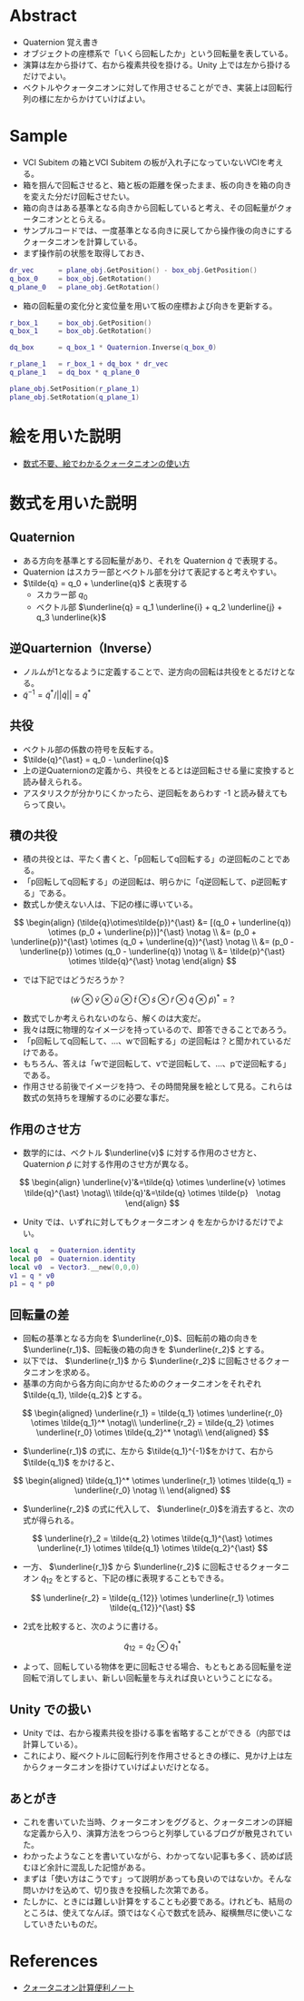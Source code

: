 # Abstract
* Quaternion 覚え書き
* オブジェクトの座標系で「いくら回転したか」という回転量を表している。
* 演算は左から掛けて、右から複素共役を掛ける。Unity 上では左から掛けるだけでよい。
* ベクトルやクォータニオンに対して作用させることができ、実装上は回転行列の様に左からかけていけばよい。

# Sample
* VCI Subitem の箱とVCI Subitem の板が入れ子になっていないVCIを考える。
* 箱を掴んで回転させると、箱と板の距離を保ったまま、板の向きを箱の向きを変えた分だけ回転させたい。
* 箱の向きはある基準となる向きから回転していると考え、その回転量がクォータニオンととらえる。
* サンプルコードでは、一度基準となる向きに戻してから操作後の向きにするクォータニオンを計算している。
* まず操作前の状態を取得しておき、
```lua
dr_vec      = plane_obj.GetPosition() - box_obj.GetPosition()
q_box_0     = box_obj.GetRotation()
q_plane_0   = plane_obj.GetRotation()
```
* 箱の回転量の変化分と変位量を用いて板の座標および向きを更新する。
```lua
r_box_1     = box_obj.GetPosition()
q_box_1     = box_obj.GetRotation()

dq_box      = q_box_1 * Quaternion.Inverse(q_box_0)

r_plane_1   = r_box_1 + dq_box * dr_vec
q_plane_1   = dq_box * q_plane_0

plane_obj.SetPosition(r_plane_1)
plane_obj.SetRotation(q_plane_1)
```

# 絵を用いた説明
* [数式不要、絵でわかるクォータニオンの使い方](https://youtu.be/Q1CQK6SxKJw)

# 数式を用いた説明
## Quaternion
  * ある方向を基準とする回転量があり、それを Quaternion $\tilde{q}$ で表現する。
  * Quaternion はスカラー部とベクトル部を分けて表記すると考えやすい。
  * $\tilde{q} = q_0 + \underline{q}$ と表現する
    * スカラー部 $q_0$
    * ベクトル部 $\underline{q} = q_1 \underline{i} + q_2 \underline{j} + q_3 \underline{k}$

##  逆Quarternion（Inverse）
  * ノルムが1となるように定義することで、逆方向の回転は共役をとるだけとなる。
  * $\tilde{q}^{-1} = \tilde{q}^* / ||\tilde{q}|| = \tilde{q}^{\ast}$

## 共役
  * ベクトル部の係数の符号を反転する。
  * $\tilde{q}^{\ast} = q_0 - \underline{q}$
  * 上の逆Quaternionの定義から、共役をとるとは逆回転させる量に変換すると読み替えられる。
  * アスタリスクが分かりにくかったら、逆回転をあらわす -1 と読み替えてもらって良い。

## 積の共役
  * 積の共役とは、平たく書くと、「p回転してq回転する」の逆回転のことである。
  * 「p回転してq回転する」の逆回転は、明らかに「q逆回転して、p逆回転する」である。
  * 数式しか使えない人は、下記の様に導いている。

$$
\begin{align}
  (\tilde{q}\otimes\tilde{p})^{\ast} &= [(q_0 + \underline{q}) \otimes (p_0 + \underline{p})]^{\ast} \notag \\
  &= (p_0 + \underline{p})^{\ast} \otimes (q_0 + \underline{q})^{\ast} \notag \\
  &= (p_0 - \underline{p}) \otimes (q_0 - \underline{q}) \notag \\
  &= \tilde{p}^{\ast} \otimes \tilde{q}^{\ast} \notag 
\end{align}
$$

* では下記ではどうだろうか？

$$ (\tilde{w}\otimes\tilde{v}\otimes\tilde{u}\otimes\tilde{t}\otimes\tilde{s}\otimes\tilde{r}\otimes\tilde{q}\otimes\tilde{p})^{\ast} = ? $$

* 数式でしか考えられないのなら、解くのは大変だ。
* 我々は既に物理的なイメージを持っているので、即答できることであろう。
* 「p回転してq回転して、...、wで回転する」の逆回転は？と聞かれているだけである。
* もちろん、答えは「wで逆回転して、vで逆回転して、...、pで逆回転する」である。
* 作用させる前後でイメージを持つ、その時間発展を絵として見る。これらは数式の気持ちを理解するのに必要な事だ。

## 作用のさせ方
* 数学的には、ベクトル $\underline{v}$ に対する作用のさせ方と、Quaternion $\tilde{p}$ に対する作用のさせ方が異なる。

$$
\begin{align}
  \underline{v}'&=\tilde{q} \otimes \underline{v} \otimes \tilde{q}^{\ast}  \notag\\
  \tilde{q}'&=\tilde{q} \otimes \tilde{p}　\notag
  \end{align}
$$

* Unity では、いずれに対してもクォータニオン $\tilde{q}$ を左からかけるだけでよい。
```lua
local q   = Quaternion.identity
local p0  = Quaternion.identity
local v0  = Vector3.__new(0,0,0)
v1 = q * v0
p1 = q * p0
```

## 回転量の差
* 回転の基準となる方向を $\underline{r_0}$、回転前の箱の向きを $\underline{r_1}$、回転後の箱の向きを $\underline{r_2}$ とする。
* 以下では、 $\underline{r_1}$ から $\underline{r_2}$ に回転させるクォータニオンを求める。
* 基準の方向から各方向に向かせるためのクォータニオンをそれぞれ $\tilde{q_1}, \tilde{q_2}$ とする。

$$
\begin{aligned}
  \underline{r_1} = \tilde{q_1} \otimes \underline{r_0} \otimes \tilde{q_1}^* \notag\\
  \underline{r_2} = \tilde{q_2} \otimes \underline{r_0} \otimes \tilde{q_2}^* \notag\\
\end{aligned}
$$

* $\underline{r_1}$ の式に、左から $\tilde{q_1}^{-1}$をかけて、右から $\tilde{q_1}$ をかけると、

$$
\begin{aligned}
  \tilde{q_1}^* \otimes \underline{r_1} \otimes \tilde{q_1} =  \underline{r_0} \notag \\
\end{aligned}
$$

* $\underline{r_2}$ の式に代入して、 $\underline{r_0}$を消去すると、次の式が得られる。

$$ \underline{r}_2 = \tilde{q_2} \otimes \tilde{q_1}^{\ast} \otimes \underline{r_1} \otimes \tilde{q_1} \otimes \tilde{q_2}^{\ast} $$

* 一方、 $\underline{r_1}$ から $\underline{r_2}$ に回転させるクォータニオン $\tilde{q}_{12}$ をとすると、下記の様に表現することもできる。

$$ \underline{r_2} = \tilde{q_{12}} \otimes \underline{r_1} \otimes \tilde{q_{12}}^{\ast} $$

* 2式を比較すると、次のように書ける。

$$ \tilde{q}_{12} = \tilde{q}_2 \otimes \tilde{q}_1^{\ast} $$

* よって、回転している物体を更に回転させる場合、もともとある回転量を逆回転で消してしまい、新しい回転量を与えれば良いということになる。

## Unity での扱い
* Unity では、右から複素共役を掛ける事を省略することができる（内部では計算している）。
* これにより、縦ベクトルに回転行列を作用させるときの様に、見かけ上は左からクォータニオンを掛けていけばよいだけとなる。

## あとがき

* これを書いていた当時、クォータニオンをググると、クォータニオンの詳細な定義から入り、演算方法をつらつらと列挙しているブログが散見されていた。
* わかったようなことを書いていながら、わかってない記事も多く、読めば読むほど余計に混乱した記憶がある。
* まずは「使い方はこうです」って説明があっても良いのではないか。そんな問いかけを込めて、切り抜きを投稿した次第である。
* たしかに、ときには難しい計算をすることも必要である。けれども、結局のところは、使えてなんぼ。頭ではなく心で数式を読み、縦横無尽に使いこなしていきたいものだ。

# References
* [クォータニオン計算便利ノート](https://www.mesw.co.jp/business/report/pdf/mss_18_07.pdf)
